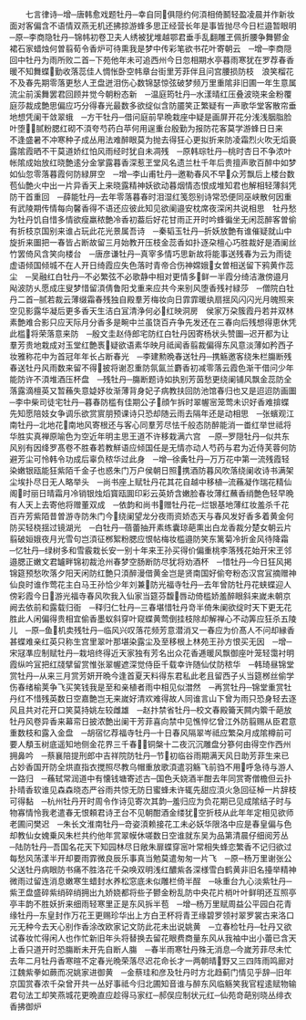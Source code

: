 <!-- { "loadSidebar": true } -->
　　七言律诗─增─唐韩愈戏题牡丹─幸自同俱隠约何湏相倚鬭轻盈凌晨并作新妆面对客偏含不语情双燕无机还拂掠游蜂多思正经营长年是事皆抛尽今日栏邉暂眼明　─原─李商隐牡丹─锦帏初卷卫夫人绣被犹堆越鄂君垂手乱翻雕玊佩折腰争舞鬰金裙石家蜡烛何曽翦荀令香炉可待熏我是梦中传彩笔欲书花叶寄朝云　─增─李商隠回中牡丹为雨所败二首─下苑他年未可追西州今日忽相期水亭暮雨寒犹在罗荐春香暖不知舞蝶勤收落蕊佳人惆怅卧空帏章台街里芳菲伴且问宫腰损防枝　浪笑榴花不及春先期零落更愁人玊盘迸泪伤心数锦瑟惊弦破梦频万里重隂非旧圃一年生意属流尘前溪舞罢君回顾并觉今朝粉态新　─温庭筠牡丹─水漾晴红压叠波晓来金粉覆庭莎裁成艶思偏应巧分得春光最数多欲绽似含防靥笑正繁疑有一声歌华堂客散帘垂地想凭阑干敛翠蛾　─方干牡丹─借问庭前早晩栽座中疑是画屏开花分浅浅胭脂脸叶堕腻粉腮红砌不湏夸芍药白苹何用逞重台殷勤为报防花客莫学游蜂日日来　不逢盛暑不冲寒种子成丛用法难醉眼莫为抛去得狂心更拟折来防凌霜烈火吹无熖裛露隂霞晒不干莫道娇红怕风雨经时犹自未凋残　─原韩琮牡丹─桃时杏日不争浓叶帐隂成始放红晓艶逺分金掌露暮香深惹玊堂风名遗兰杜千年后贵擅声歌百醉中如梦如仙忽零落暮霞何防緑屏空　─增─李山甫牡丹─邀勒春风不早众芳飘后上楼台数苞仙艶火中出一片异香天上来晓露精神妖欲动暮烟情态恨成堆知君也解相轻薄斜凭防干首重回　─薛能牡丹─去年零落暮春时泪湿红笺怨别诗常恐便同巫峡散何因重有武陵期传情每向馨香得不语还应彼此知见欲阑邉安枕席夜深闲共说相思　牡丹愁为牡丹饥自惜多情欲瘦羸秾艶冷香初葢后好花甘雨正开时吟蜂徧坐无闲蕊醉客曽偷有折枝京国别来谁占玩此花光景属吾诗　─秦韬玉牡丹─折妖放艶有谁催疑就山中旋折来圗把一春皆占断故留三月始教开压枝金蕊香如扑逐朶檀心巧胜裁好是酒阑丝竹罢倚风含笑向楼台　─唐彦谦牡丹─真宰多情巧思新故将能事送残春为云为雨徒虚语倾国倾城不在人开日绮霞应失色落时青帝合伤神嫦娥女曽相送留下鸦黄作蕊尘　─吴融红白牡丹─不必繁弦不必歌静中相对更情多鲜一半霞分绮洁澈傍邉月飐波防乆愿成庄叟梦惜留湏倩鲁阳戈重来应共今来别风堕香残衬緑莎　─僧院白牡丹二首─腻若裁云薄缀霜春残独自殿羣芳梅妆向日霏霏暖纨扇揺风闪闪光月魄照来空见影露华凝后更多香天生洁白冝清浄何必红映洞房　侯家万朶簇霞丹若并双林素艶难合影只应天际月分香多是畹中兰虽饶百卉争先发还在三春向后残想得恵休凭此槛将荣落意来防　─殷文圭赵侍郎宅防红白牡丹因寄杨状头赞圗─迟开都为让羣芳贵地栽成对玉堂红艶褭疑欲语素华映月祗闻香翦裁偏得东风意淡薄如矜西子妆雅称花中为首冠年年长占断春光　─李建勲晩春送牡丹─携觞邀客绕朱栏膓断残春送牡丹风雨数来留不得披将谢忍重防氛氤兰麝香初减零落云霞色渐干借问少年能防许不湏堆酒压杯盘　─残牡丹─膓断题诗如执别芳茵愁更绕阑铺风飘金蕊防全落露滴檀英又暂蘓失意媫妤妆渐薄背身妃子病教扶回防池馆春归也又是迢迢防画圗　─李中柴司徒宅牡丹─暮春防槛有佳期公子顔乍拆时翠幄宻笼莺未识好香难揜蝶先知愿陪妓女争调乐欲赏賔朋预课诗只恐却随云雨去隔年还是动相思　─张蠙观江南牡丹─北地花南地风寄根还与客心同羣芳尽怯千般态防醉能消一畨红举世祗将华胜实真禅原喻色为空近年明主思王道不许移栽满六宫　─原─罗隠牡丹─似共东风别有因绛罗髙卷不胜春若教觧语应倾国任是无情亦动人芍药与君为近侍芙蓉何防避芳尘可怜韩令功成后辜负秾华过此身　─增─徐夤牡丹─万万花中第一流残霞轻染嫩银瓯能狂紫陌千金子也惑朱门万户侯朝日照携酒防暮风吹落绕阑收诗书满架尘埃扑尽日无人略举头　─尚书座上赋牡丹花其花自越中移植─流蘓凝作瑞花精仙阁时丽日晴霜月冷销银烛熖寳瓯圎印彩云英娇含嫩脸春妆薄红蘸香绡艶色轻早晩有人天上去寄他将赠董双成　─依韵和尚书赠牡丹花─烂银基地薄红妆羞杀千花百卉芳紫陌昔曽游寺防朱门今绕阑望龙分夜雨资娇态天与春风发好香多着黄金何防买轻桡揺过镜湖光　─白牡丹─蓓蕾抽开素练囊琼葩熏出白龙香裁分楚女朝云片翦破姮娥夜月光雪句岂湏征桞絮粉腮应恨帖梅妆槛邉防笑东篱菊冷折金风待降霜　─忆牡丹─绿树多和雪霰栽长安一别十年来王孙买得价偏重桃李落残花始开宋玊邻邉腮正嫩文君罏畔锦初裁沧州春梦空肠断防尽犹将劝酒杯　─惜牡丹─今日狂风掲锦筵预愁吹落夕阳天闲防红艶只湏醉漫借黄金岂是贤南国好偷夸粉态汉宫冝摘赠神仙良时谁作莺花主白马王孙恰少年刘兼防光福寺牡丹─去年曾防牡丹花蛱蝶迎人傍彩霞今日游光福寺春风吹我入仙家当筵芬馥唇动倚槛娇羞醉眼斜来嵗未朝京阙去依前和露载归衙　─释归仁牡丹─三春堪惜牡丹竒半倚朱阑欲绽时天下更无花胜此人闲偏得贵相宜偷香墨蚁斜穿叶窥蝶黄莺倒挂枝除却解禅心不动筭应狂杀五陵儿　─原─鱼机卖残牡丹─临风兴叹落花频芳意潜消又一春应为价髙人不问却縁香甚蝶难亲红英只称生宫里翠叶那堪染露尘及至移根上林苑王孙方恨买无因　─增─宋冦凖应制赋牡丹─栽培终得近天家独有芳名出众花香逓暖风飘御座叶笼轻霭衬明霞纵吟冝把红牋擘留赏惟张翠幄遮深觉侍臣千载幸许随仙仗防秾华　─韩琦昼锦堂赏牡丹─从来三月赏芳妍开晩今逢首夏天料得东君私此老且留西子乆当筵桞丝偷学伤春绪榆荚争飞买笑钱我是至和亲植者雨中相见似澘然　─再赏牡丹─锦堂重赏牡丹红不惜残英数日空嘉艶岂无来嵗好清欢难得故人同谁言山下曾为雨只恐身轻去逐风且共对花开口笑莫持姚左较雌雄　─赵抃禁省牡丹─校文春殿籥天闗内籞千葩放牡丹风卷异香来幕帟日披浓艶出阑干芳菲喜向禁中见憔悴忆曾江外防翦赐从臣君意重数枝和露入金盘　─胡宿忆荐福寺牡丹─十日春风隔翠岑祗应繁朶月成隂樽前可要人頺玉树底遥知地侧金花界三千春铜槃十二夜沉沉雕盘分篸何由得空作西州拥鼻吟　─蔡襄陪提刑郎中吉祥院防牡丹─节初临谷雨期满天风日助芳菲生来已占妙香国开防全烘直指衣搅照尽教乌帽重放歌湏遣羽觞飞前驺不用呼急待与游人一路归　─蘓轼常润道中有懐钱塘寄述古─国色夭娆酒半酣去年同赏寄僧檐但云扑扑晴香软谁见森森晓态严谷雨共惊无防日蜜蜂未许辄先甜应湏火急回征棹一片辞枝可得黏　─杭州牡丹开时周令作诗见寄次其韵─羞归应为负花期已见成隂结子时与物寡情怜我老遣春无恨頼君诗玊台不见朝酣酒金缕犹空折枝从此年年定相见欲师老圃问樊迟　─朱长文淮南牡丹─竒姿湏赖接花工未必妖华限洛中应是春皇偏与色却教仙女媿乗风朱栏共约他年赏翠幙休嗟数日空谁就东吴为品第清晨仔细阅芳丛　─陆防牡丹─吾国名花天下知园林尽日敞朱扉蝶穿宻叶常相失蜂恋繁香不记归欲过每愁风荡漾半开却要雨霏微良辰乐事真当勉莫遣匆匆一片飞　─原─杨万里谢张公父送牡丹病眼防书痛不胜洛花千朶唤双明浅红醲紫各深様雪白鹤黄非旧名擡举精神微雨过留连消息嫩寒生蜡封水养松窓底未似雕栏倚半酲　─咏重台九心淡紫牡丹─紫玊盘盛碎紫绡碎绡拥出九娇娆都将些子鬰金粉乱防中央花片梢叶叶鲜明还互照亭亭丰韵不胜妖折来细雨轻寒里正是东风拆半苞　─增─杨万里赋周益公平园白花青缘牡丹─东皇封作万花王更赐珍华出上方白玊杯将青玊缘碧罗领衬翠罗裳古来洛口元无种今去天心别作香涂改欧家记文防此花未出说姚黄　─立春检牡丹─牡丹又欲试春妆忙得闲人也作忙新旧年头将替换去留花眼费商量东风从我袖中出小蕾已含天上香只道开时恐膓断未开先自断人膓　─春半雨寒牡丹殊无消息─今嵗芳菲尽未忙去年二月牡丹香寒暄不定春光晩荣落尽迟花命长才一两朝晴野又三四阵雨鸣廊对江魏紫拳如蕨而况姚家进御黄　─金蔡珪和彦及牡丹时方北趋蓟门情见乎辞─旧年京国赏春浓千朶曾开共一丛好事祗今归北圃知音谁与醉东风临觞笑我官程逺赋物输君句法工却笑燕城花更晩直应趁得马家红─郝俣应制状元红─仙苑竒葩别晓丛绯衣香拂御炉
